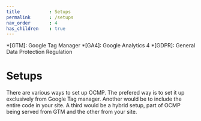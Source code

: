 ```yaml
---
title			: Setups
permalink		: /setups
nav_order		: 4
has_children	: true
---
```


*[GTM]: Google Tag Manager
*[GA4]: Google Analytics 4
*[GDPR]: General Data Protection Regulation

# Setups

There are various ways to set up OCMP. The prefered way is to set it up exclusively from Google Tag manager. Another would be to include the entire code in your site. A third would be a hybrid setup, part of OCMP being served from GTM and the other from your site.
